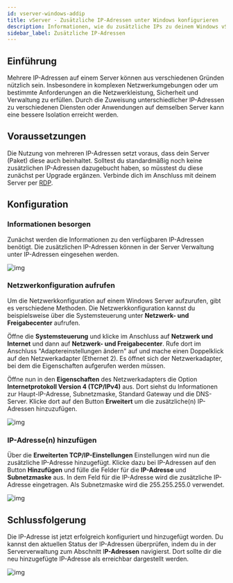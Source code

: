 ```yaml
---
id: vserver-windows-addip
title: vServer - Zusätzliche IP-Adressen unter Windows konfigurieren
description: Informationen, wie du zusätzliche IPs zu deinem Windows vServer von ZAP-Hosting hinzufügen kannst - ZAP-Hosting.com Dokumentation
sidebar_label: Zusätzliche IP-Adressen
---
```


## Einführung

Mehrere IP-Adressen auf einem Server können aus verschiedenen Gründen nützlich sein. Insbesondere in komplexen Netzwerkumgebungen oder um bestimmte Anforderungen an die Netzwerkleistung, Sicherheit und Verwaltung zu erfüllen. Durch die Zuweisung unterschiedlicher IP-Adressen zu verschiedenen Diensten oder Anwendungen auf demselben Server kann eine bessere Isolation erreicht werden.



## Voraussetzungen

Die Nutzung von mehreren IP-Adressen setzt voraus, dass dein Server (Paket) diese auch beinhaltet. Solltest du standardmäßig noch keine zusätzlichen IP-Adressen dazugebucht haben, so müsstest du diese zunächst per Upgrade ergänzen. Verbinde dich im Anschluss mit deinem Server per [RDP](vserver-windows-userdp). 



## Konfiguration



### Informationen besorgen

Zunächst werden die Informationen zu den verfügbaren IP-Adressen benötigt. Die zusätzlichen IP-Adressen können in der Server Verwaltung unter IP-Adressen eingesehen werden. 

![img](https://screensaver01.zap-hosting.com/index.php/s/cioF28HcsWS5iko/preview)





### Netzwerkonfiguration aufrufen

Um die Netzwerkkonfiguration auf einem Windows Server aufzurufen, gibt es verschiedene Methoden. Die Netzwerkkonfiguration kannst du beispielsweise über die Systemsteuerung unter **Netzwerk- und Freigabecenter** aufrufen. 

Öffne die **Systemsteuerung** und klicke im Anschluss auf **Netzwerk und Internet** und dann auf **Netzwerk- und Freigabecenter**. Rufe dort im Anschluss  "Adaptereinstellungen ändern" auf und mache einen Doppelklick auf den Netzwerkadapter (Ethernet 2). Es öffnet sich der Netzwerkadapter, bei dem die Eigenschaften aufgerufen werden müssen. 

Öffne nun in den **Eigenschaften** des Netzwerkadapters die Option **Internetprotokoll Version 4 (TCP/IPv4)** aus. Dort siehst du Informationen zur Haupt-IP-Adresse, Subnetzmaske, Standard Gateway und die DNS-Server. Klicke dort auf den Button **Erweitert** um die zusätzliche(n) IP-Adressen hinzuzufügen. 

![img](https://screensaver01.zap-hosting.com/index.php/s/R4FyxYPMEH6syS3/preview)



### IP-Adresse(n) hinzufügen

Über die **Erweiterten TCP/IP-Einstellungen** Einstellungen wird nun die zusätzliche IP-Adresse hinzugefügt. Klicke dazu bei IP-Adressen auf den Button **Hinzufügen** und fülle die Felder für die **IP-Adresse** und **Subnetzmaske** aus. In dem Feld für die IP-Adresse wird die zusätzliche IP-Adresse eingetragen. Als Subnetzmaske wird die 255.255.255.0 verwendet. 



![img](https://screensaver01.zap-hosting.com/index.php/s/96RpNegkcGGEsJe/preview)




## Schlussfolgerung

Die IP-Adresse ist jetzt erfolgreich konfiguriert und hinzugefügt worden. Du kannst den aktuellen Status der IP-Adressen überprüfen, indem du in der Serververwaltung zum Abschnitt I**P-Adressen** navigierst. Dort sollte dir die neu hinzugefügte IP-Adresse als erreichbar dargestellt werden.



![img](https://screensaver01.zap-hosting.com/index.php/s/XsZBB9fjatdrpRL/preview)

